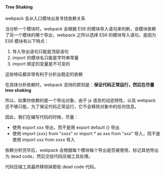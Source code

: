 #### Tree Shaking

webpack 会从入口模块出发寻找依赖关系

当分析一个模块时，webpack 会根据 ES6 的模块导入语句来判断，该模块依赖了另一个模块的哪个导出，webpack 之所以选择 ES6 的模块导入语句，是因为 ES6 模块有以下特点：

1. 导入导出语句只能是顶层语句
2. import 的模块名只能是字符串常量
3. import 绑定的变量是不可变的

这些特征都非常有利于分析出稳定的依赖

在具体分析依赖时，webpack 坚持的原则是：**保证代码正常运行，然后在尽量 tree shaking**

所以，如果你依赖的是一个导出对象，由于 js 语言的动态特性，以及 webpack 还不够只能，为了保证代码正常运行，它不会移除对象中的任何信息。

因此，我们在编写代码的时候，尽量：

+ 使用 export xxx 导出，而不是用 export default {} 导出
+ 使用 import  {xxx} from "xxxx" or import * as xxx from "xxx" 导入，而不是使用 import xxx from xxxx 导入

依赖分析完毕后，webpack 会根据每个模块每个导出是否被使用，标记其他导出为 dead code，然后交给代码压缩工具处理。

代码压缩工具最终移除掉那些 dead code 代码。